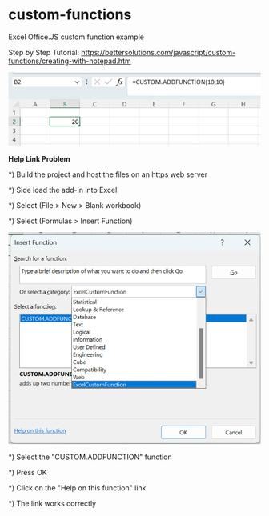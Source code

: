 # custom-functions
Excel Office.JS custom function example 

Step by Step Tutorial:
https://bettersolutions.com/javascript/custom-functions/creating-with-notepad.htm

<img src="/images/screenshot.png"> 


<B>Help Link Problem</B>

*) Build the project and host the files on an https web server

*) Side load the add-in into Excel

*) Select (File > New > Blank workbook)

*) Select (Formulas > Insert Function)

<img src="images/insert-function-dialog.png"> 

*) Select the "CUSTOM.ADDFUNCTION" function

*) Press OK

*) Click on the "Help on this function" link

*) The link works correctly

